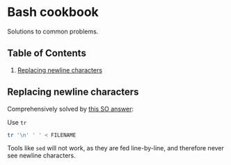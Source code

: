 # Bash cookbook

Solutions to common problems.

<!--BEGIN TOC-->
## Table of Contents
1. [Replacing newline characters](#replacing-newline-characters)

<!--END TOC-->

## Replacing newline characters

Comprehensively solved by [this SO answer](https://stackoverflow.com/a/7697604):

Use `tr`
```bash
tr '\n' ' ' < FILENAME
```

Tools like `sed` will not work, as they are fed line-by-line, and therefore never see newline characters.